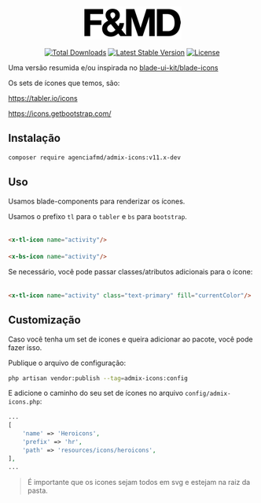 <p align="center"><a href="https://fmd.ag" target="_blank"><img src="https://raw.githubusercontent.com/agenciafmd/admix-icons/v11/docs/fmd.png" alt="Logo da F&MD"></a></p>

<p align="center">
<a href="https://packagist.org/packages/agenciafmd/admix-icons"><img src="https://img.shields.io/packagist/dt/agenciafmd/admix-icons" alt="Total Downloads"></a>
<a href="https://packagist.org/packages/agenciafmd/admix-icons"><img src="https://img.shields.io/packagist/v/agenciafmd/admix-icons" alt="Latest Stable Version"></a>
<a href="https://packagist.org/packages/agenciafmd/admix-icons"><img src="https://img.shields.io/packagist/l/agenciafmd/admix-icons" alt="License"></a>
</p>

Uma versão resumida e/ou inspirada no [blade-ui-kit/blade-icons](https://blade-ui-kit.com/blade-icons)

Os sets de ícones que temos, são:

https://tabler.io/icons

https://icons.getbootstrap.com/

## Instalação

```bash
composer require agenciafmd/admix-icons:v11.x-dev
```

## Uso

Usamos blade-components para renderizar os ícones.

Usamos o prefixo `tl` para o `tabler` e `bs` para `bootstrap`.

```html

<x-tl-icon name="activity"/>

<x-bs-icon name="activity"/>
``` 

Se necessário, você pode passar classes/atributos adicionais para o ícone:

```html

<x-tl-icon name="activity" class="text-primary" fill="currentColor"/>
```

## Customização

Caso você tenha um set de icones e queira adicionar ao pacote, você pode fazer isso.

Publique o arquivo de configuração:

```bash
php artisan vendor:publish --tag=admix-icons:config
```

E adicione o caminho do seu set de ícones no arquivo `config/admix-icons.php`:

```php
...
[
    'name' => 'Heroicons',
    'prefix' => 'hr',
    'path' => 'resources/icons/heroicons',
],
...
```

> É importante que os icones sejam todos em svg e estejam na raiz da pasta.